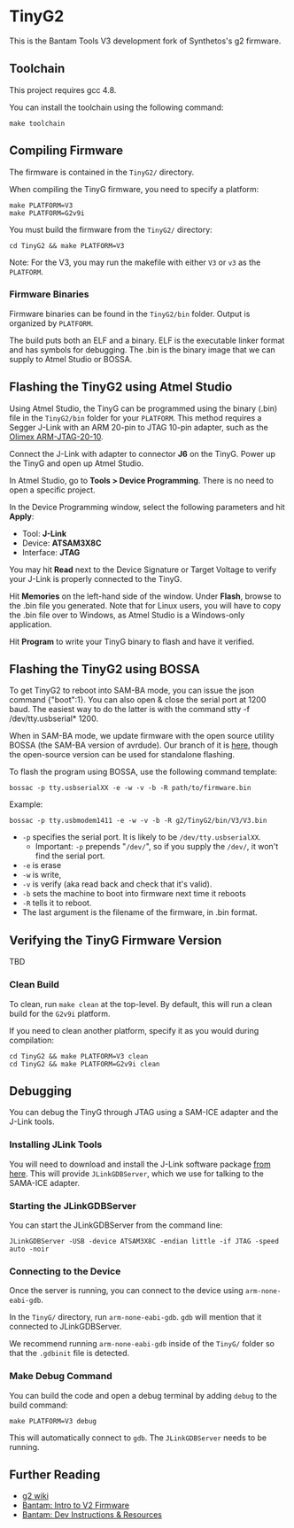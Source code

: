 # TinyG2

This is the Bantam Tools V3 development fork of Synthetos's g2 firmware.

## Toolchain

This project requires gcc 4.8.

You can install the toolchain using the following command:

```
make toolchain
```

## Compiling Firmware

The firmware is contained in the `TinyG2/` directory.

When compiling the TinyG firmware, you need to specify a platform:

```
make PLATFORM=V3
make PLATFORM=G2v9i
```

You must build the firmware from the `TinyG2/` directory:

```
cd TinyG2 && make PLATFORM=V3
```

Note: For the V3, you may run the makefile with either `V3` or `v3` as the `PLATFORM`.

### Firmware Binaries

Firmware binaries can be found in the `TinyG2/bin` folder. Output is organized by `PLATFORM`.

The build puts both an ELF and a binary. ELF is the executable linker format and has symbols for debugging. The .bin is the binary image that we can supply to Atmel Studio or BOSSA.

## Flashing the TinyG2 using Atmel Studio

Using Atmel Studio, the TinyG can be programmed using the binary (.bin) file in the `TinyG2/bin` folder for your `PLATFORM`.  This method requires a Segger J-Link with an ARM 20-pin to JTAG 10-pin adapter, such as the [Olimex ARM-JTAG-20-10](https://www.digikey.com/products/en?keywords=ARM-JTAG-20-10%09).

Connect the J-Link with adapter to connector **J6** on the TinyG.  Power up the TinyG and open up Atmel Studio.

In Atmel Studio, go to **Tools > Device Programming**.  There is no need to open a specific project.

In the Device Programming window, select the following parameters and hit **Apply**:
* Tool: **J-Link**
* Device: **ATSAM3X8C**
* Interface: **JTAG**

You may hit **Read** next to the Device Signature or Target Voltage to verify your J-Link is properly connected to the TinyG.

Hit **Memories** on the left-hand side of the window.  Under **Flash**, browse to the .bin file you generated.  Note that for Linux users, you will have to copy the .bin file over to Windows, as Atmel Studio is a Windows-only application.

Hit **Program** to write your TinyG binary to flash and have it verified.

## Flashing the TinyG2 using BOSSA

To get TinyG2 to reboot into SAM-BA mode, you can issue the json command {"boot":1}.  You can also open & close the serial port at 1200 baud.  The easiest way to do the latter is with the command stty -f /dev/tty.usbserial* 1200.

When in SAM-BA mode, we update firmware with the open source utility BOSSA (the SAM-BA version of avrdude).  Our branch of it is [here](https://github.com/omco/bossa/tree/arduino), though the open-source version can be used for standalone flashing.

To flash the program using BOSSA, use the following command template:

```
bossac -p tty.usbserialXX -e -w -v -b -R path/to/firmware.bin
```

Example:

```
bossac -p tty.usbmodem1411 -e -w -v -b -R g2/TinyG2/bin/V3/V3.bin
```

* `-p` specifies the serial port.  It is likely to be `/dev/tty.usbserialXX`.
	* Important: `-p` prepends "`/dev/`", so if you supply the `/dev/`, it won't find the serial port.
* `-e` is erase
* `-w` is write,
* `-v` is verify (aka read back and check that it's valid).
* `-b` sets the machine to boot into firmware next time it reboots
* `-R` tells it to reboot.
* The last argument is the filename of the firmware, in .bin format.

## Verifying the TinyG Firmware Version
TBD

### Clean Build

To clean, run `make clean` at the top-level. By default, this will run a clean build for the `G2v9i` platform.

If you need to clean another platform, specify it as you would during compilation:

```
cd TinyG2 && make PLATFORM=V3 clean
cd TinyG2 && make PLATFORM=G2v9i clean
```

## Debugging

You can debug the TinyG through JTAG using a SAM-ICE adapter and the J-Link tools.

### Installing JLink Tools

You will need to download and install the J-Link software package [from here](https://www.segger.com/downloads/jlink/). This will provide `JLinkGDBServer`, which we use for talking to the SAMA-ICE adapter.

### Starting the JLinkGDBServer

You can start the JLinkGDBServer from the command line:

```
JLinkGDBServer -USB -device ATSAM3X8C -endian little -if JTAG -speed auto -noir
```

### Connecting to the Device

Once the server is running, you can connect to the device using `arm-none-eabi-gdb`.

In the `TinyG/` directory, run `arm-none-eabi-gdb`. `gdb` will mention that it connected to JLinkGDBServer.

We recommend running `arm-none-eabi-gdb` inside of the `TinyG/` folder so that the `.gdbinit` file is detected.

### Make Debug Command

You can build the code and open a debug terminal by adding `debug` to the build command:

```
make PLATFORM=V3 debug
```

This will automatically connect to `gdb`. The `JLinkGDBServer` needs to be running.

## Further Reading

* [g2 wiki](https://github.com/bantamtools/g2/wiki)
* [Bantam: Intro to V2 Firmware](https://sites.google.com/a/othermachine.co/software/dev-instructions-and-resources/intro-to-firmware?pli=1)
* [Bantam: Dev Instructions & Resources](https://sites.google.com/a/othermachine.co/software/dev-instructions-and-resources/)

